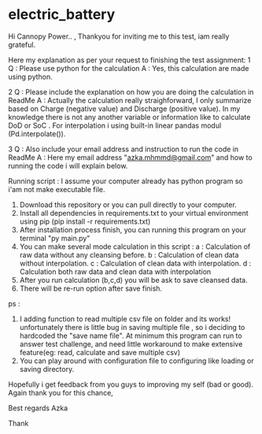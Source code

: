# electric_battery

Hi Cannopy Power.. , 
Thankyou for inviting me to this test, iam really grateful.

Here my explanation as per your request to finishing the test assignment: 
  1 Q : Please use python for the calculation
    A : Yes, this calculation are made using python.
    
  2 Q : Please include the explanation on how you are doing the calculation in ReadMe
    A : Actually the calculation really straighforward, I only summarize based on Charge (negative value) and Discharge (positive value).
        In my knowledge there is not any another variable or information like to calculate DoD or SoC .
        For interpolation i using built-in linear pandas modul (Pd.interpolate()).
        
  3 Q : Also include your email address and instruction to run the code in ReadMe
    A : Here my email address "azka.mhmmd@gmail.com" and how to running the code i will explain below.
    
Running script :
I assume your computer already has python program so i'am not make executable file.

1. Download this repository or you can pull directly to your computer.
2. Install all dependencies in requirements.txt to your virtual environment using pip (pip install -r requirements.txt) 
3. After installation process finish, you can running this program on your terminal "py main.py"
4. You can make several mode calculation in this script  :
          a : Calculation of raw data without any cleansing before.
          b : Calculation of clean data without interpolation.
          c : Calculation of clean data with interpolation.
          d : Calculation both raw data and clean data with interpolation
5. After you run calculation (b,c,d) you will be ask to save cleansed data.
6. There will be re-run option after save finish.

ps : 
1. I adding function to read multiple csv file on folder and its works! unfortunately there is little bug in saving multiple file , so i deciding to hardcoded the "save name file".
   At minimum this program can run to answer test challenge, and need little workaround to make extensive feature(eg: read, calculate and save multiple csv)
2. You can play around with configuration file to configuring like loading or saving directory.

Hopefully i get feedback from you guys to improving my self (bad or good).
Again thank you for this chance,

Best regards
Azka


Thank
